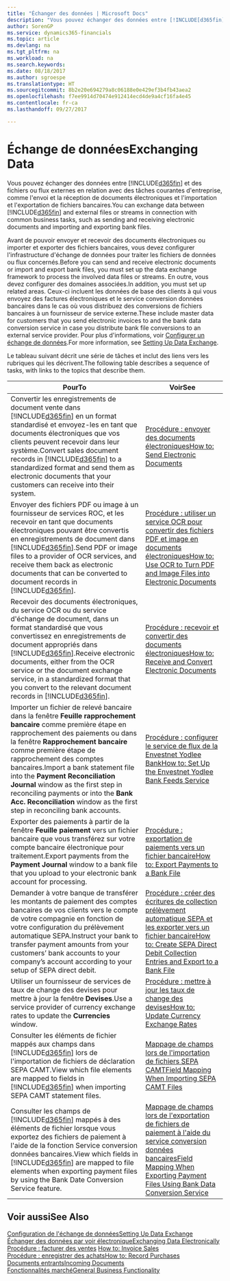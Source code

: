 ```yaml
---
title: "Échanger des données | Microsoft Docs"
description: "Vous pouvez échanger des données entre [!INCLUDE[d365fin](includes/d365fin_md.md)] et des fichiers ou flux externes en relation avec des tâches courantes d'entreprise, comme l'envoi et la réception de documents électroniques et l'importation et l'exportation de fichiers bancaires."
author: SorenGP
ms.service: dynamics365-financials
ms.topic: article
ms.devlang: na
ms.tgt_pltfrm: na
ms.workload: na
ms.search.keywords: 
ms.date: 08/18/2017
ms.author: sgroespe
ms.translationtype: HT
ms.sourcegitcommit: 8b2e20e694279a8c06188e0e429ef3b4fb43aea2
ms.openlocfilehash: f7ee9914d70474e912414ecd4de9a4cf16fa4e45
ms.contentlocale: fr-ca
ms.lasthandoff: 09/27/2017

---
```

# <a name="exchanging-data"></a><span data-ttu-id="2b905-103">Échange de données</span><span class="sxs-lookup"><span data-stu-id="2b905-103">Exchanging Data</span></span>
<span data-ttu-id="2b905-104">Vous pouvez échanger des données entre [!INCLUDE[d365fin](includes/d365fin_md.md)] et des fichiers ou flux externes en relation avec des tâches courantes d'entreprise, comme l'envoi et la réception de documents électroniques et l'importation et l'exportation de fichiers bancaires.</span><span class="sxs-lookup"><span data-stu-id="2b905-104">You can exchange data between [!INCLUDE[d365fin](includes/d365fin_md.md)] and external files or streams in connection with common business tasks, such as sending and receiving electronic documents and importing and exporting bank files.</span></span>  

<span data-ttu-id="2b905-105">Avant de pouvoir envoyer et recevoir des documents électroniques ou importer et exporter des fichiers bancaires, vous devez configurer l'infrastructure d'échange de données pour traiter les fichiers de données ou flux concernés.</span><span class="sxs-lookup"><span data-stu-id="2b905-105">Before you can send and receive electronic documents or import and export bank files, you must set up the data exchange framework to process the involved data files or streams.</span></span> <span data-ttu-id="2b905-106">En outre, vous devez configurer des domaines associées.</span><span class="sxs-lookup"><span data-stu-id="2b905-106">In addition, you must set up related areas.</span></span> <span data-ttu-id="2b905-107">Ceux-ci incluent les données de base des clients à qui vous envoyez des factures électroniques et le service conversion données bancaires dans le cas où vous distribuez des conversions de fichiers bancaires à un fournisseur de service externe.</span><span class="sxs-lookup"><span data-stu-id="2b905-107">These include master data for customers that you send electronic invoices to and the bank data conversion service in case you distribute bank file conversions to an external service provider.</span></span> <span data-ttu-id="2b905-108">Pour plus d'informations, voir [Configurer un échange de données](across-set-up-data-exchange.md).</span><span class="sxs-lookup"><span data-stu-id="2b905-108">For more information, see [Setting Up Data Exchange](across-set-up-data-exchange.md).</span></span>  

 <span data-ttu-id="2b905-109">Le tableau suivant décrit une série de tâches et inclut des liens vers les rubriques qui les décrivent.</span><span class="sxs-lookup"><span data-stu-id="2b905-109">The following table describes a sequence of tasks, with links to the topics that describe them.</span></span>  

|<span data-ttu-id="2b905-110">**Pour**</span><span class="sxs-lookup"><span data-stu-id="2b905-110">**To**</span></span>|<span data-ttu-id="2b905-111">**Voir**</span><span class="sxs-lookup"><span data-stu-id="2b905-111">**See**</span></span>|  
|------------|-------------|  
|<span data-ttu-id="2b905-112">Convertir les enregistrements de document vente dans [!INCLUDE[d365fin](includes/d365fin_md.md)] en un format standardisé et envoyez\-les en tant que documents électroniques que vos clients peuvent recevoir dans leur système.</span><span class="sxs-lookup"><span data-stu-id="2b905-112">Convert sales document records in [!INCLUDE[d365fin](includes/d365fin_md.md)] to a standardized format and send them as electronic documents that your customers can receive into their system.</span></span>|[<span data-ttu-id="2b905-113">Procédure : envoyer des documents électroniques</span><span class="sxs-lookup"><span data-stu-id="2b905-113">How to: Send Electronic Documents</span></span>](sales-how-to-send-electronic-documents.md)|  
|<span data-ttu-id="2b905-114">Envoyer des fichiers PDF ou image à un fournisseur de services ROC, et les recevoir en tant que documents électroniques pouvant être convertis en enregistrements de document dans [!INCLUDE[d365fin](includes/d365fin_md.md)].</span><span class="sxs-lookup"><span data-stu-id="2b905-114">Send PDF or image files to a provider of OCR services, and receive them back as electronic documents that can be converted to document records in [!INCLUDE[d365fin](includes/d365fin_md.md)].</span></span>|[<span data-ttu-id="2b905-115">Procédure : utiliser un service OCR pour convertir des fichiers PDF et image en documents électroniques</span><span class="sxs-lookup"><span data-stu-id="2b905-115">How to: Use OCR to Turn PDF and Image Files into Electronic Documents</span></span>](across-how-use-ocr-pdf-images-files.md)|  
|<span data-ttu-id="2b905-116">Recevoir des documents électroniques, du service OCR ou du service d'échange de document, dans un format standardisé que vous convertissez en enregistrements de document appropriés dans [!INCLUDE[d365fin](includes/d365fin_md.md)].</span><span class="sxs-lookup"><span data-stu-id="2b905-116">Receive electronic documents, either from the OCR service or the document exchange service, in a standardized format that you convert to the relevant document records in [!INCLUDE[d365fin](includes/d365fin_md.md)].</span></span>|[<span data-ttu-id="2b905-117">Procédure : recevoir et convertir des documents électroniques</span><span class="sxs-lookup"><span data-stu-id="2b905-117">How to: Receive and Convert Electronic Documents</span></span>](purchasing-how-to-receive-and-convert-electronic-documents.md)|  
|<span data-ttu-id="2b905-118">Importer un fichier de relevé bancaire dans la fenêtre **Feuille rapprochement bancaire** comme première étape en rapprochement des paiements ou dans la fenêtre **Rapprochement bancaire** comme première étape de rapprochement des comptes bancaires.</span><span class="sxs-lookup"><span data-stu-id="2b905-118">Import a bank statement file into the **Payment Reconciliation Journal** window as the first step in reconciling payments or into the **Bank Acc. Reconciliation** window as the first step in reconciling bank accounts.</span></span>|[<span data-ttu-id="2b905-119">Procédure : configurer le service de flux de la Envestnet Yodlee Bank</span><span class="sxs-lookup"><span data-stu-id="2b905-119">How to: Set Up the Envestnet Yodlee Bank Feeds Service</span></span>](bank-how-setup-bank-statement-service.md)|  
|<span data-ttu-id="2b905-120">Exporter des paiements à partir de la fenêtre **Feuille paiement** vers un fichier bancaire que vous transférez sur votre compte bancaire électronique pour traitement.</span><span class="sxs-lookup"><span data-stu-id="2b905-120">Export payments from the **Payment Journal** window to a bank file that you upload to your electronic bank account for processing.</span></span>|[<span data-ttu-id="2b905-121">Procédure : exportation de paiements vers un fichier bancaire</span><span class="sxs-lookup"><span data-stu-id="2b905-121">How to: Export Payments to a Bank File</span></span>](payables-how-export-payments-bank-file.md)|  
|<span data-ttu-id="2b905-122">Demander à votre banque de transférer les montants de paiement des comptes bancaires de vos clients vers le compte de votre compagnie en fonction de votre configuration du prélèvement automatique SEPA.</span><span class="sxs-lookup"><span data-stu-id="2b905-122">Instruct your bank to transfer payment amounts from your customers’ bank accounts to your company’s account according to your setup of SEPA direct debit.</span></span>|[<span data-ttu-id="2b905-123">Procédure : créer des écritures de collection prélèvement automatique SEPA et les exporter vers un fichier bancaire</span><span class="sxs-lookup"><span data-stu-id="2b905-123">How to: Create SEPA Direct Debit Collection Entries and Export to a Bank File</span></span>](finance-how-create-sepa-direct-debit-collection-entries-export-bank-file.md)|  
|<span data-ttu-id="2b905-124">Utiliser un fournisseur de services de taux de change des devises pour mettre à jour la fenêtre **Devises**.</span><span class="sxs-lookup"><span data-stu-id="2b905-124">Use a service provider of currency exchange rates to update the **Currencies** window.</span></span>|[<span data-ttu-id="2b905-125">Procédure : mettre à jour les taux de change des devises</span><span class="sxs-lookup"><span data-stu-id="2b905-125">How to: Update Currency Exchange Rates</span></span>](finance-how-update-currencies.md)|  
|<span data-ttu-id="2b905-126">Consulter les éléments de fichier mappés aux champs dans [!INCLUDE[d365fin](includes/d365fin_md.md)] lors de l'importation de fichiers de déclaration SEPA CAMT.</span><span class="sxs-lookup"><span data-stu-id="2b905-126">View which file elements are mapped to fields in [!INCLUDE[d365fin](includes/d365fin_md.md)] when importing SEPA CAMT statement files.</span></span>|[<span data-ttu-id="2b905-127">Mappage de champs lors de l'importation de fichiers SEPA CAMT</span><span class="sxs-lookup"><span data-stu-id="2b905-127">Field Mapping When Importing SEPA CAMT Files</span></span>](across-field-mapping-when-importing-sepa-camt-files.md)|  
|<span data-ttu-id="2b905-128">Consulter les champs de [!INCLUDE[d365fin](includes/d365fin_md.md)] mappés à des éléments de fichier lorsque vous exportez des fichiers de paiement à l'aide de la fonction Service conversion données bancaires.</span><span class="sxs-lookup"><span data-stu-id="2b905-128">View which fields in [!INCLUDE[d365fin](includes/d365fin_md.md)] are mapped to file elements when exporting payment files by using the Bank Date Conversion Service feature.</span></span>|[<span data-ttu-id="2b905-129">Mappage de champs lors de l'exportation de fichiers de paiement à l'aide du service conversion données bancaires</span><span class="sxs-lookup"><span data-stu-id="2b905-129">Field Mapping When Exporting Payment Files Using Bank Data Conversion Service</span></span>](across-field-mapping-when-exporting-payment-files-using-bank-data-conversion-service.md)|  

## <a name="see-also"></a><span data-ttu-id="2b905-130">Voir aussi</span><span class="sxs-lookup"><span data-stu-id="2b905-130">See Also</span></span>  
[<span data-ttu-id="2b905-131">Configuration de l'échange de données</span><span class="sxs-lookup"><span data-stu-id="2b905-131">Setting Up Data Exchange</span></span>](across-set-up-data-exchange.md)  
[<span data-ttu-id="2b905-132">Échanger des données par voir électronique</span><span class="sxs-lookup"><span data-stu-id="2b905-132">Exchanging Data Electronically</span></span>](across-data-exchange.md)  
<span data-ttu-id="2b905-133">[Procédure : facturer des ventes](sales-how-invoice-sales.md) </span><span class="sxs-lookup"><span data-stu-id="2b905-133">[How to: Invoice Sales](sales-how-invoice-sales.md) </span></span>  
[<span data-ttu-id="2b905-134">Procédure : enregistrer des achats</span><span class="sxs-lookup"><span data-stu-id="2b905-134">How to: Record Purchases</span></span>](purchasing-how-record-purchases.md)  
[<span data-ttu-id="2b905-135">Documents entrants</span><span class="sxs-lookup"><span data-stu-id="2b905-135">Incoming Documents</span></span>](across-income-documents.md)  
[<span data-ttu-id="2b905-136">Fonctionnalités marché</span><span class="sxs-lookup"><span data-stu-id="2b905-136">General Business Functionality</span></span>](ui-across-business-areas.md)  

